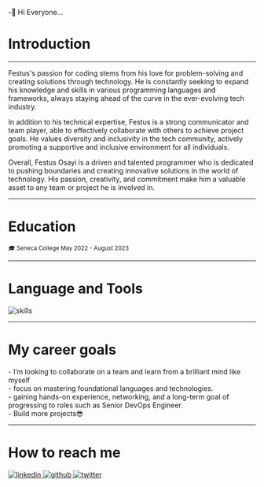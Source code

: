 
-👋 Hi Everyone...
<h1>Introduction</h1>
<hr>

<p>
Festus's passion for coding stems from his love for problem-solving and creating solutions through technology. He is constantly seeking to expand his knowledge and skills in various programming languages and frameworks, always staying ahead of the curve in the ever-evolving tech industry.
</p>

<p>
In addition to his technical expertise, Festus is a strong communicator and team player, able to effectively collaborate with others to achieve project goals. He values diversity and inclusivity in the tech community, actively promoting a supportive and inclusive environment for all individuals.
</p>

<p>
Overall, Festus Osayi is a driven and talented programmer who is dedicated to pushing boundaries and creating innovative solutions in the world of technology. His passion, creativity, and commitment make him a valuable asset to any team or project he is involved in.
</p>
<hr>
<h1>Education</h1>
<small>🎓 Seneca College May 2022 - August 2023</small>
<hr>

<h1>Language and Tools</h1>
<img src='https://skillicons.dev/icons?i=js,html,c,cpp,css,express,github,mysql,nextjs,nodejs,postgres,py,react,sequelize,tailwind,vscode,linux,docker,kubernetes,bashscript&perline=6' alt="skills"/>
<hr>

<h1>My career goals</h1>
- I’m looking to collaborate on a team and learn from a brilliant mind like myself <br>
- focus on mastering foundational languages and technologies. <br>
- gaining hands-on experience, networking, and a long-term goal of progressing to roles such as Senior DevOps Engineer. <br>
- Build more projects😎
<hr>

<h1>How to reach me </h1>
<a href='https://www.linkedin.com/in/festus-osayi/'>
  <img src='https://skillicons.dev/icons?i=linkedin' alt="linkedin"/>  
</a>
<a href='https://github.com/Festus-Osayi'>
  <img src='https://skillicons.dev/icons?i=github' alt="github"/>  
</a>
 <a href='https://twitter.com/Festus_Osayi29'>
  <img src='https://skillicons.dev/icons?i=twitter' alt="twitter"/>  
</a>

  


    
   
 
  


